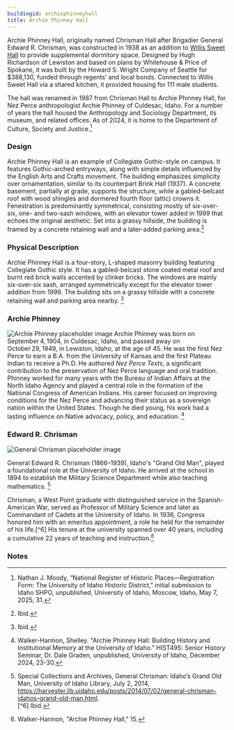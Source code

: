 ```yaml
---
buildingid: archiephinneyhall
title: Archie Phinney Hall
---
```


Archie Phinney Hall, originally named Chrisman Hall after Brigadier General Edward R. Chrisman, was constructed in 1938 as an addition to [Willis Sweet Hall](/digital/campus/buildings/carolryriebrinkhall) to provide supplemental dormitory space. 
Designed by Hugh Richardson of Lewiston and based on plans by Whitehouse & Price of Spokane, it was built by the Howard S. Wright Company of Seattle for $388,130, funded through regents’ and local bonds. 
Connected to Willis Sweet Hall via a shared kitchen, it provided housing for 111 male students.  

The hall was renamed in 1987 from Chrisman Hall to Archie Phinney Hall, for Nez Perce anthropologist Archie Phinney of Culdesac, Idaho. For a number of years the hall housed the Anthropology and Sociology Department, its museum, and related offices. 
As of 2024, it is home to the Department of Culture, Society and Justice.[^1]

### Design
Archie Phinney Hall is an example of Collegiate Gothic-style on campus.  It features Gothic-arched entryways, along with simple details influenced by the English Arts and Crafts movement. The building emphasizes simplicity over ornamentation, similar to its counterpart Brink Hall (1937). A concrete basement, partially at grade, supports the structure, while a gabled-belcast roof with wood shingles and dormered fourth floor (attic) crowns it. Fenestration is predominantly symmetrical, consisting mostly of six-over-six, one- and two-sash windows, with an elevator tower added in 1999 that echoes the original aesthetic. Set into a grassy hillside, the building is framed by a concrete retaining wall and a later-added parking area.[^2]

### Physical Description

Archie Phinney Hall is a four-story, L-shaped masonry building featuring Collegiate Gothic style. It has a gabled-belcast stone coated metal roof and burnt red brick walls accented by clinker bricks. The windows are mainly six-over-six sash, arranged symmetrically except for the elevator tower addition from 1999. The building sits on a grassy hillside with a concrete retaining wall and parking area nearby. [^3]  

### Archie Phinney 
![Archie Phinney placeholder image](https://images.squarespace-cdn.com/content/v1/5a3be988017db211a8409aea/1524861119483-AARYPJ1CNHCH2R8QVBBS/Archie+Phinney+38+1+fig+2.JPG?format=1500w)
  Archie Phinney was born on September 4, 1904, in Culdesac, Idaho, and passed away on October 29, 1949, in Lewiston, Idaho, at the age of 45. He was the first Nez Perce to earn a B.A. from the University of Kansas and the first Plateau Indian to receive a Ph.D. He authored *Nez Perce Texts*, a significant contribution to the preservation of Nez Perce language and oral tradition. Phinney worked for many years with the Bureau of Indian Affairs at the North Idaho Agency and played a central role in the formation of the National Congress of American Indians. His career focused on improving conditions for the Nez Perce and advancing their status as a sovereign nation within the United States. Though he died young, his work had a lasting influence on Native advocacy, policy, and education. [^4]

  ### Edward R. Chrisman  
  ![General Chrisman placeholder image](https://objects.lib.uidaho.edu/harvester/small/pg3-47n_sm.jpg)  

General Edward R. Chrisman (1866–1939), Idaho's "Grand Old Man", played a foundational role at the University of Idaho. He arrived at the school in 1894 to establish the Military Science Department while also teaching mathematics. [^5]

Chrisman, a West Point graduate with distinguished service in the Spanish-American War, served as Professor of Military Science and later as Commandant of Cadets at the University of Idaho. In 1936, Congress honored him with an emeritus appointment, a role he held for the remainder of his life.[^6] His tenure at the university spanned over 40 years, including a cumulative 22 years of teaching and instruction.[^7]   

### Notes 
[^1]:  Nathan J. Moody, “National Register of Historic Places—Registration Form: The University of Idaho Historic District,” initial submission to Idaho SHPO, unpublished, University of Idaho, Moscow, Idaho, May 7, 2025, 31.  
[^2]: Ibid.  
[^3]: Ibid.   
[^4]: Walker-Harmon, Shelley. "Archie Phinney Hall: Building History and Institutional Memory at the University of Idaho." HIST495: Senior History Seminar, Dr. Dale Graden, unpublished, University of Idaho, December 2024, 23-30.  
[^5]: Special Collections and Archives, General Chrisman: Idaho’s Grand Old Man, University of Idaho Library, July 2, 2014, https://harvester.lib.uidaho.edu/posts/2014/07/02/general-chrisman-idahos-grand-old-man.html.  
[^6] Ibid.    
[^7]: Walker-Harmon, "Archie Phinney Hall," 15.
 
